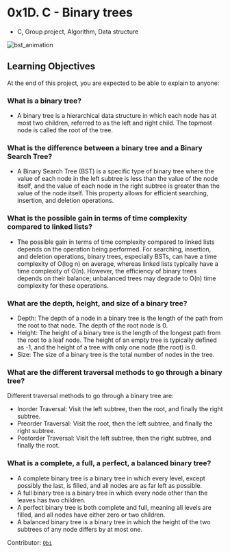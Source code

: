 # 0x1D. C - Binary trees
- C, Group project, Algorithm, Data structure

![bst_animation](https://github.com/obithelight/binary_trees/assets/91734251/6910c170-adcf-4dff-a71c-d3a0a40683a3)


## Learning Objectives
At the end of this project, you are expected to be able to explain to anyone:


### What is a binary tree?
- A binary tree is a hierarchical data structure in which each node has at most two children, referred to as the left and right child. The topmost node is called the root of the tree.

### What is the difference between a binary tree and a Binary Search Tree?
- A Binary Search Tree (BST) is a specific type of binary tree where the value of each node in the left subtree is less than the value of the node itself, and the value of each node in the right subtree is greater than the value of the node itself. This property allows for efficient searching, insertion, and deletion operations.

### What is the possible gain in terms of time complexity compared to linked lists?
- The possible gain in terms of time complexity compared to linked lists depends on the operation being performed. For searching, insertion, and deletion operations, binary trees, especially BSTs, can have a time complexity of O(log n) on average, whereas linked lists typically have a time complexity of O(n). However, the efficiency of binary trees depends on their balance; unbalanced trees may degrade to O(n) time complexity for these operations.

### What are the depth, height, and size of a binary tree?
- Depth: The depth of a node in a binary tree is the length of the path from the root to that node. The depth of the root node is 0.
- Height: The height of a binary tree is the length of the longest path from the root to a leaf node. The height of an empty tree is typically defined as -1, and the height of a tree with only one node (the root) is 0.
- Size: The size of a binary tree is the total number of nodes in the tree.

### What are the different traversal methods to go through a binary tree?
Different traversal methods to go through a binary tree are:

- Inorder Traversal: Visit the left subtree, then the root, and finally the right subtree.
- Preorder Traversal: Visit the root, then the left subtree, and finally the right subtree.
- Postorder Traversal: Visit the left subtree, then the right subtree, and finally the root.


### What is a complete, a full, a perfect, a balanced binary tree?
- A complete binary tree is a binary tree in which every level, except possibly the last, is filled, and all nodes are as far left as possible. 
- A full binary tree is a binary tree in which every node other than the leaves has two children. 
- A perfect binary tree is both complete and full, meaning all levels are filled, and all nodes have either zero or two children. 
- A balanced binary tree is a binary tree in which the height of the two subtrees of any node differs by at most one.

Contributor: [`Obi`](https://github.com/obithelight/)
